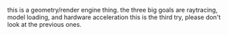 this is a geometry/render engine thing. 
the three big goals are raytracing, model loading, and hardware acceleration
this is the third try, please don't look at the previous ones.